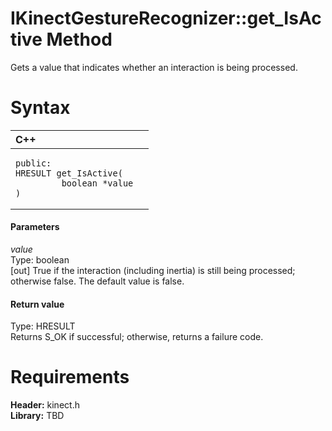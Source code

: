 IKinectGestureRecognizer::get\_IsActive Method  
==============================================  

Gets a value that indicates whether an interaction is being processed. <span id="syntaxSection"></span>

Syntax  
======  

<table>
<colgroup>
<col width="100%" />
</colgroup>
<thead>
<tr class="header">
<th align="left">C++</th>
</tr>
</thead>
<tbody>
<tr class="odd">
<td align="left"><pre><code>public:  
HRESULT get_IsActive(  
         boolean *value  
)</code></pre></td>
</tr>
</tbody>
</table>

<span id="ID4EG"></span>
#### Parameters  

*value*    
Type: boolean  
[out] True if the interaction (including inertia) is still being processed; otherwise false. The default value is false.  

<span id="ID4EP"></span>
#### Return value  

Type: HRESULT  
Returns S\_OK if successful; otherwise, returns a failure code.  

<span id="requirements"></span>

Requirements  
============  

**Header:** kinect.h  
**Library:** TBD  



<!--Please do not edit the data in the comment block below.-->
<!--
TOCTitle : get_IsActive Method
RLTitle : IKinectGestureRecognizer::get_IsActive Method
KeywordK : get_IsActive method
KeywordK : IKinectGestureRecognizer::get_IsActive method
KeywordF : IKinectGestureRecognizer::get_IsActive
KeywordF : get_IsActive
KeywordF : Microsoft.Kinect.kinect.IKinectGestureRecognizer.get_IsActive(boolean@)
KeywordA : M:Microsoft.Kinect.kinect.IKinectGestureRecognizer.get_IsActive(boolean@)
AssetID : M:Microsoft.Kinect.kinect.IKinectGestureRecognizer.get_IsActive(boolean@)
Locale : en-us
CommunityContent : 1
APIType : Managed
APILocation : 
APIName : Microsoft.Kinect.kinect.IKinectGestureRecognizer::get_IsActive
TargetOS : Windows
TopicType : kbSyntax
DevLang : C++
DocSet : K4Wv2
ProjType : K4Wv2Proj
Technology : Kinect for Windows
Product : Kinect for Windows SDK v2
productversion : 20
-->
